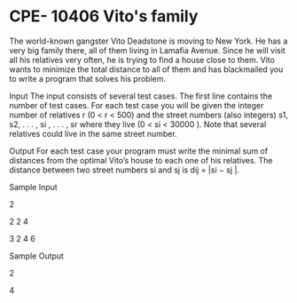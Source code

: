 # CPE- 10406 Vito's family
The world-known gangster Vito Deadstone is moving to New York. He has a very big family there, all
of them living in Lamafia Avenue. Since he will visit all his relatives very often, he is trying to find a
house close to them.
Vito wants to minimize the total distance to all of them and has blackmailed you to write a program
that solves his problem.

Input
The input consists of several test cases. The first line contains the number of test cases.
For each test case you will be given the integer number of relatives r (0 < r < 500) and the street
numbers (also integers) s1, s2, . . . , si
, . . . , sr where they live (0 < si < 30000 ). Note that several
relatives could live in the same street number.

Output
For each test case your program must write the minimal sum of distances from the optimal Vito’s house
to each one of his relatives. The distance between two street numbers si and sj is dij = |si − sj |.

Sample Input

2

2 2 4

3 2 4 6

Sample Output

2

4
